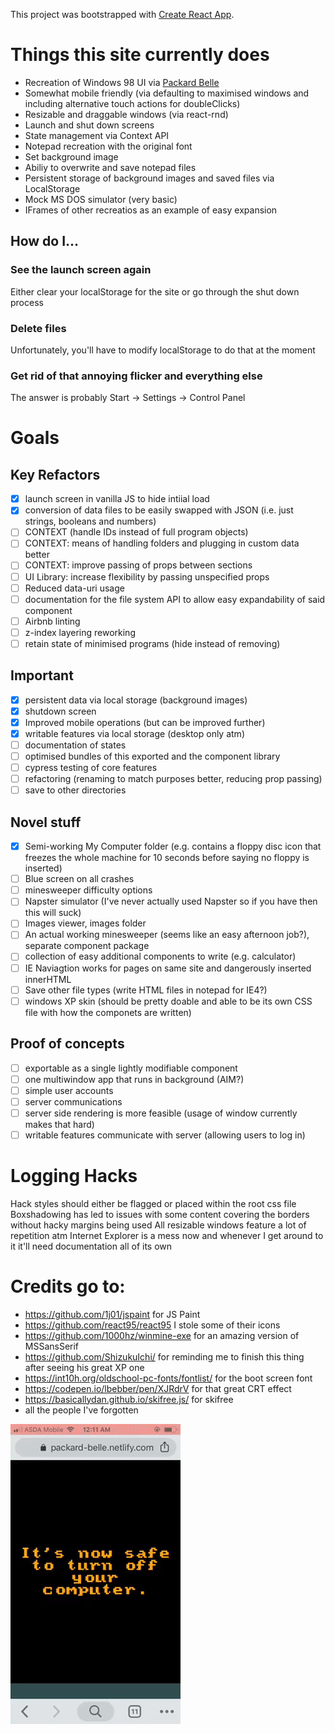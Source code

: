 This project was bootstrapped with [Create React App](https://github.com/facebook/create-react-app).

# Things this site currently does

- Recreation of Windows 98 UI via [Packard Belle](https://www.npmjs.com/package/packard-belle)
- Somewhat mobile friendly (via defaulting to maximised windows and including alternative touch actions for doubleClicks)
- Resizable and draggable windows (via react-rnd)
- Launch and shut down screens
- State management via Context API
- Notepad recreation with the original font
- Set background image
- Abiliy to overwrite and save notepad files
- Persistent storage of background images and saved files via LocalStorage
- Mock MS DOS simulator (very basic)
- IFrames of other recreatios as an example of easy expansion

## How do I...

### See the launch screen again

Either clear your localStorage for the site or go through the shut down process

### Delete files

Unfortunately, you'll have to modify localStorage to do that at the moment

### Get rid of that annoying flicker and everything else

The answer is probably Start -> Settings -> Control Panel

# Goals

## Key Refactors

- [x] launch screen in vanilla JS to hide intiial load
- [x] conversion of data files to be easily swapped with JSON (i.e. just strings, booleans and numbers)
- [ ] CONTEXT (handle IDs instead of full program objects)
- [ ] CONTEXT: means of handling folders and plugging in custom data better
- [ ] CONTEXT: improve passing of props between sections
- [ ] UI Library: increase flexibility by passing unspecified props
- [ ] Reduced data-uri usage
- [ ] documentation for the file system API to allow easy expandability of said component
- [ ] Airbnb linting
- [ ] z-index layering reworking
- [ ] retain state of minimised programs (hide instead of removing)

## Important

- [x] persistent data via local storage (background images)
- [x] shutdown screen
- [x] Improved mobile operations (but can be improved further)
- [x] writable features via local storage (desktop only atm)
- [ ] documentation of states
- [ ] optimised bundles of this exported and the component library
- [ ] cypress testing of core features
- [ ] refactoring (renaming to match purposes better, reducing prop passing)
- [ ] save to other directories

## Novel stuff

- [x] Semi-working My Computer folder (e.g. contains a floppy disc icon that freezes the whole machine for 10 seconds before saying no floppy is inserted)
- [ ] Blue screen on all crashes
- [ ] minesweeper difficulty options
- [ ] Napster simulator (I've never actually used Napster so if you have then this will suck)
- [ ] Images viewer, images folder
- [ ] An actual working minesweeper (seems like an easy afternoon job?), separate component package
- [ ] collection of easy additional components to write (e.g. calculator)
- [ ] IE Naviagtion works for pages on same site and dangerously inserted innerHTML
- [ ] Save other file types (write HTML files in notepad for IE4?)
- [ ] windows XP skin (should be pretty doable and able to be its own CSS file with how the componets are written)

## Proof of concepts

- [ ] exportable as a single lightly modifiable component
- [ ] one multiwindow app that runs in background (AIM?)
- [ ] simple user accounts
- [ ] server communications
- [ ] server side rendering is more feasible (usage of window currently makes that hard)
- [ ] writable features communicate with server (allowing users to log in)

# Logging Hacks

Hack styles should either be flagged or placed within the root css file
Boxshadowing has led to issues with some content covering the borders without hacky margins being used
All resizable windows feature a lot of repetition atm
Internet Explorer is a mess now and whenever I get around to it it'll need documentation all of its own

# Credits go to:

- https://github.com/1j01/jspaint for JS Paint
- https://github.com/react95/react95 I stole some of their icons
- https://github.com/1000hz/winmine-exe for an amazing version of MSSansSerif
- https://github.com/ShizukuIchi/ for reminding me to finish this thing after seeing his great XP one
- https://int10h.org/oldschool-pc-fonts/fontlist/ for the boot screen font
- https://codepen.io/lbebber/pen/XJRdrV for that great CRT effect
- https://basicallydan.github.io/skifree.js/ for skifree
- all the people I've forgotten

![Launch Screen iPhone SE](repoImages/launch.gif)
